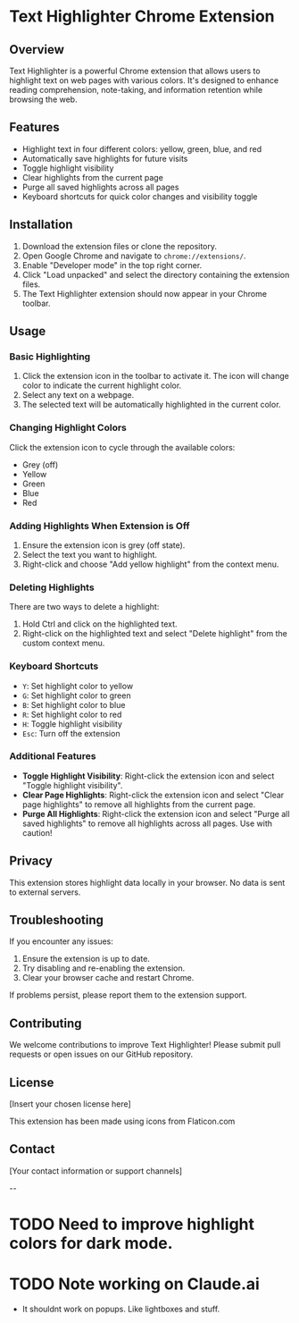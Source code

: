 # Text Highlighter Chrome Extension

## Overview

Text Highlighter is a powerful Chrome extension that allows users to highlight text on web pages with various colors. It's designed to enhance reading comprehension, note-taking, and information retention while browsing the web.

## Features

- Highlight text in four different colors: yellow, green, blue, and red
- Automatically save highlights for future visits
- Toggle highlight visibility
- Clear highlights from the current page
- Purge all saved highlights across all pages
- Keyboard shortcuts for quick color changes and visibility toggle

## Installation

1. Download the extension files or clone the repository.
2. Open Google Chrome and navigate to `chrome://extensions/`.
3. Enable "Developer mode" in the top right corner.
4. Click "Load unpacked" and select the directory containing the extension files.
5. The Text Highlighter extension should now appear in your Chrome toolbar.

## Usage

### Basic Highlighting

1. Click the extension icon in the toolbar to activate it. The icon will change color to indicate the current highlight color.
2. Select any text on a webpage.
3. The selected text will be automatically highlighted in the current color.

### Changing Highlight Colors

Click the extension icon to cycle through the available colors:
- Grey (off)
- Yellow
- Green
- Blue
- Red

### Adding Highlights When Extension is Off

1. Ensure the extension icon is grey (off state).
2. Select the text you want to highlight.
3. Right-click and choose "Add yellow highlight" from the context menu.

### Deleting Highlights

There are two ways to delete a highlight:
1. Hold Ctrl and click on the highlighted text.
2. Right-click on the highlighted text and select "Delete highlight" from the custom context menu.

### Keyboard Shortcuts

- `Y`: Set highlight color to yellow
- `G`: Set highlight color to green
- `B`: Set highlight color to blue
- `R`: Set highlight color to red
- `H`: Toggle highlight visibility
- `Esc`: Turn off the extension

### Additional Features

- **Toggle Highlight Visibility**: Right-click the extension icon and select "Toggle highlight visibility".
- **Clear Page Highlights**: Right-click the extension icon and select "Clear page highlights" to remove all highlights from the current page.
- **Purge All Highlights**: Right-click the extension icon and select "Purge all saved highlights" to remove all highlights across all pages. Use with caution!

## Privacy

This extension stores highlight data locally in your browser. No data is sent to external servers.

## Troubleshooting

If you encounter any issues:
1. Ensure the extension is up to date.
2. Try disabling and re-enabling the extension.
3. Clear your browser cache and restart Chrome.

If problems persist, please report them to the extension support.

## Contributing

We welcome contributions to improve Text Highlighter! Please submit pull requests or open issues on our GitHub repository.

## License

[Insert your chosen license here]

This extension has been made using icons from Flaticon.com

## Contact

[Your contact information or support channels]

-- 

# TODO Need to improve highlight colors for dark mode.
# TODO Note working on Claude.ai
- It shouldnt work on popups. Like lightboxes and stuff. 
